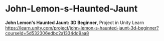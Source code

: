 # John-Lemon-s-Haunted-Jaunt

<strong>John Lemon's Haunted Jaunt: 3D Beginner</strong>, Project in Unity Learn<br>
https://learn.unity.com/project/john-lemon-s-haunted-jaunt-3d-beginner?courseId=5d532306edbc2a1334dd9aa8
